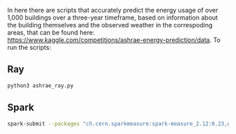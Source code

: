 In here there are scripts that accurately predict the energy usage of over 1,000 buildings over a three-year timeframe, based on information about the building themselves
and the observed weather in the correspoding areas, that can be found here: https://www.kaggle.com/competitions/ashrae-energy-prediction/data. To run the scripts:


## **Ray**

```bash
python3 ashrae_ray.py
```

## **Spark**

```bash
spark-submit --packages "ch.cern.sparkmeasure:spark-measure_2.12:0.23,graphframes:graphframes:0.8.3-spark3.5-s_2.12" ashrae_spark.py <num_executors>
```

